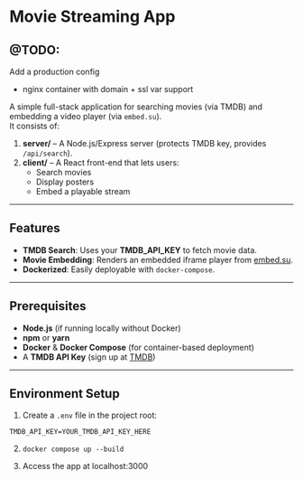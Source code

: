 # Movie Streaming App

## @TODO:

Add a production config
- nginx container with domain + ssl var support

A simple full-stack application for searching movies (via TMDB) and embedding a video player (via `embed.su`).  
It consists of:

1. **server/** – A Node.js/Express server (protects TMDB key, provides `/api/search`).  
2. **client/** – A React front-end that lets users:
   - Search movies
   - Display posters
   - Embed a playable stream

---

## Features

- **TMDB Search**: Uses your **TMDB_API_KEY** to fetch movie data.
- **Movie Embedding**: Renders an embedded iframe player from [embed.su](https://embed.su).
- **Dockerized**: Easily deployable with `docker-compose`.

---

## Prerequisites

- **Node.js** (if running locally without Docker)
- **npm** or **yarn**
- **Docker** & **Docker Compose** (for container-based deployment)
- A **TMDB API Key** (sign up at [TMDB](https://www.themoviedb.org/))

---

## Environment Setup

1. Create a `.env` file in the project root:

`TMDB_API_KEY=YOUR_TMDB_API_KEY_HERE`

2. `docker compose up --build`

3. Access the app at localhost:3000

